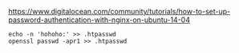 https://www.digitalocean.com/community/tutorials/how-to-set-up-password-authentication-with-nginx-on-ubuntu-14-04

```
echo -n 'hohoho:' >> .htpasswd
openssl passwd -apr1 >> .htpasswd
```

